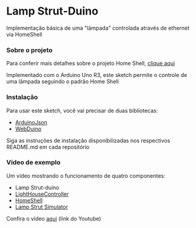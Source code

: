 Lamp Strut-Duino
================

Implementação básica de uma "lâmpada" controlada através de ethernet via HomeShell

### Sobre o projeto
Para conferir mais detalhes sobre o projeto Home Shell, [clique aqui](https://github.com/alisonbento/py-home-shell)

Implementado com o Arduino Uno R3, este sketch permite o controle de uma lâmpada seguindo o padrão Home Shell

### Instalação
Para usar este sketch, você vai precisar de duas bibliotecas:
* [ArduinoJson](https://github.com/bblanchon/ArduinoJson)
* [WebDuino](https://github.com/sirleech/Webduino)

Siga as instruções de instalação disponibilizadas nos respectivos README.md em cada repositório

### Vídeo de exemplo
Um vídeo mostrando o funcionamento de quatro componentes:
* Lamp Strut-duino
* [LightHouseController](https://github.com/souzabrizolara/LightHouseController)
* [HomeShell](https://github.com/alisonbento/py-home-shell)
* [Lamp Strut Simulator](https://github.com/alisonbento/lamp-strut-simulator)

Confira o vídeo [aqui](https://www.youtube.com/watch?v=Xtx5-FyVxEo) (link do Youtube)
